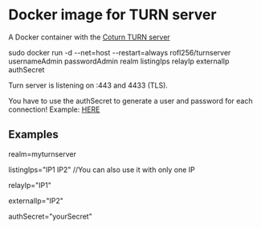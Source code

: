 # Docker image for TURN server
A Docker container with the [Coturn TURN server](https://github.com/coturn/coturn)

sudo docker run -d --net=host --restart=always rofl256/turnserver usernameAdmin passwordAdmin realm listingIps relayIp externalIp authSecret

Turn server is listening on :443 and 4433 (TLS). 

You have to use the authSecret to generate a user and password for each connection! Example: [HERE](https://stackoverflow.com/questions/35766382/coturn-how-to-use-turn-rest-api/35767224#35767224) 

## Examples
realm=myturnserver

listingIps="IP1 IP2" //You can also use it with only one IP

relayIp="IP1"

externalIp="IP2"

authSecret="yourSecret"
